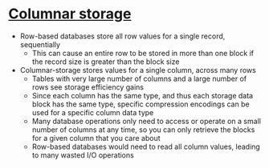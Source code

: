 # [Columnar storage](https://docs.aws.amazon.com/redshift/latest/dg/c_columnar_storage_disk_mem_mgmnt.html)

* Row-based databases store all row values for a single record, sequentially
  * This can cause an entire row to be stored in more than one block if the record size is greater than the block size
* Columnar-storage stores values for a single column, across many rows
  * Tables with very large number of columns and a large number of rows see storage efficiency gains
  * Since each column has the same type, and thus each storage data block has the same type, specific compression encodings can be used for a specific column data type
  * Many database operations only need to access or operate on a small number of columns at any time, so you can only retrieve the blocks for a given column that you care about
  * Row-based databases would need to read all column values, leading to many wasted I/O operations
